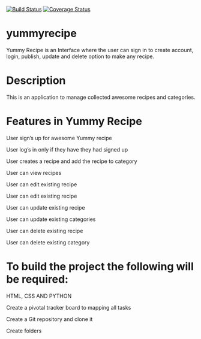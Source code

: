 [![Build Status](https://travis-ci.org/bernicek/yummyrecipe.svg?branch=master)](https://travis-ci.org/bernicek/yummyrecipe)
[![Coverage Status](https://coveralls.io/repos/github/bernicek/yummyrecipe/badge.svg?branch=master)](https://coveralls.io/github/bernicek/yummyrecipe?branch=master)

# yummyrecipe
Yummy Recipe is an Interface where the user can sign in to create account, login, publish, update  and delete option to make any recipe.


# Description	


This is an application to manage collected awesome recipes and categories.



# Features in Yummy Recipe



User sign’s up for awesome Yummy recipe

User log’s in only if they have they had signed up

User creates a recipe and add the recipe to category

User can view recipes

User can edit existing recipe

User can edit existing recipe

User can update existing recipe

User can update existing categories

User can delete existing recipe

User can delete existing category

# To build the project the following will be required:

HTML, CSS AND PYTHON


Create a pivotal tracker board to mapping all tasks


Create a Git repository and clone it


Create folders



 



